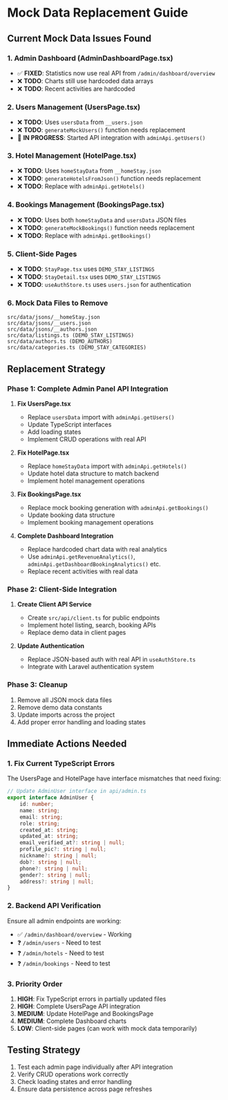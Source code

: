 # Mock Data Replacement Guide

## Current Mock Data Issues Found

### 1. Admin Dashboard (AdminDashboardPage.tsx)
- ✅ **FIXED**: Statistics now use real API from `/admin/dashboard/overview`
- ❌ **TODO**: Charts still use hardcoded data arrays
- ❌ **TODO**: Recent activities are hardcoded

### 2. Users Management (UsersPage.tsx) 
- ❌ **TODO**: Uses `usersData` from `__users.json`
- ❌ **TODO**: `generateMockUsers()` function needs replacement
- 🔄 **IN PROGRESS**: Started API integration with `adminApi.getUsers()`

### 3. Hotel Management (HotelPage.tsx)
- ❌ **TODO**: Uses `homeStayData` from `__homeStay.json`
- ❌ **TODO**: `generateHotelsFromJson()` function needs replacement
- ❌ **TODO**: Replace with `adminApi.getHotels()`

### 4. Bookings Management (BookingsPage.tsx)
- ❌ **TODO**: Uses both `homeStayData` and `usersData` JSON files
- ❌ **TODO**: `generateMockBookings()` function needs replacement
- ❌ **TODO**: Replace with `adminApi.getBookings()`

### 5. Client-Side Pages
- ❌ **TODO**: `StayPage.tsx` uses `DEMO_STAY_LISTINGS`
- ❌ **TODO**: `StayDetail.tsx` uses `DEMO_STAY_LISTINGS`
- ❌ **TODO**: `useAuthStore.ts` uses `users.json` for authentication

### 6. Mock Data Files to Remove
```
src/data/jsons/__homeStay.json
src/data/jsons/__users.json
src/data/jsons/__authors.json
src/data/listings.ts (DEMO_STAY_LISTINGS)
src/data/authors.ts (DEMO_AUTHORS)
src/data/categories.ts (DEMO_STAY_CATEGORIES)
```

## Replacement Strategy

### Phase 1: Complete Admin Panel API Integration
1. **Fix UsersPage.tsx**
   - Replace `usersData` import with `adminApi.getUsers()`
   - Update TypeScript interfaces
   - Add loading states
   - Implement CRUD operations with real API

2. **Fix HotelPage.tsx**
   - Replace `homeStayData` import with `adminApi.getHotels()`
   - Update hotel data structure to match backend
   - Implement hotel management operations

3. **Fix BookingsPage.tsx**
   - Replace mock booking generation with `adminApi.getBookings()`
   - Update booking data structure
   - Implement booking management operations

4. **Complete Dashboard Integration**
   - Replace hardcoded chart data with real analytics
   - Use `adminApi.getRevenueAnalytics()`, `adminApi.getDashboardBookingAnalytics()` etc.
   - Replace recent activities with real data

### Phase 2: Client-Side Integration
1. **Create Client API Service**
   - Create `src/api/client.ts` for public endpoints
   - Implement hotel listing, search, booking APIs
   - Replace demo data in client pages

2. **Update Authentication**
   - Replace JSON-based auth with real API in `useAuthStore.ts`
   - Integrate with Laravel authentication system

### Phase 3: Cleanup
1. Remove all JSON mock data files
2. Remove demo data constants
3. Update imports across the project
4. Add proper error handling and loading states

## Immediate Actions Needed

### 1. Fix Current TypeScript Errors
The UsersPage and HotelPage have interface mismatches that need fixing:

```typescript
// Update AdminUser interface in api/admin.ts
export interface AdminUser {
    id: number;
    name: string;
    email: string;
    role: string;
    created_at: string;
    updated_at: string;
    email_verified_at?: string | null;
    profile_pic?: string | null;
    nickname?: string | null;
    dob?: string | null;
    phone?: string | null;
    gender?: string | null;
    address?: string | null;
}
```

### 2. Backend API Verification
Ensure all admin endpoints are working:
- ✅ `/admin/dashboard/overview` - Working
- ❓ `/admin/users` - Need to test
- ❓ `/admin/hotels` - Need to test  
- ❓ `/admin/bookings` - Need to test

### 3. Priority Order
1. **HIGH**: Fix TypeScript errors in partially updated files
2. **HIGH**: Complete UsersPage API integration
3. **MEDIUM**: Update HotelPage and BookingsPage
4. **MEDIUM**: Complete Dashboard charts
5. **LOW**: Client-side pages (can work with mock data temporarily)

## Testing Strategy
1. Test each admin page individually after API integration
2. Verify CRUD operations work correctly
3. Check loading states and error handling
4. Ensure data persistence across page refreshes